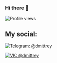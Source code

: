 ### Hi there 👋

![Profile views](https://gpvc.arturio.dev/dmittrey)

## My social:

[![Telegram: @dmittrey](https://img.shields.io/badge/-Telegram-26A5E4?style=flat-square&logo=telegram&labelColor=white&link=https://t.me/dmitttrey)](https://t.me/dmitttrey)

[![VK: @dmittrey](https://img.shields.io/badge/-VK-4680C2?style=flat-square&logo=vk&labelColor=white&link=https://vk.com/dmittrey)](https://vk.com/dmittrey)
